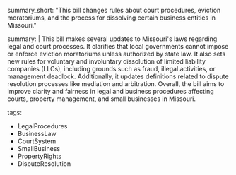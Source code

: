 summary_short: "This bill changes rules about court procedures, eviction moratoriums, and the process for dissolving certain business entities in Missouri."

summary: |
  This bill makes several updates to Missouri's laws regarding legal and court processes. It clarifies that local governments cannot impose or enforce eviction moratoriums unless authorized by state law. It also sets new rules for voluntary and involuntary dissolution of limited liability companies (LLCs), including grounds such as fraud, illegal activities, or management deadlock. Additionally, it updates definitions related to dispute resolution processes like mediation and arbitration. Overall, the bill aims to improve clarity and fairness in legal and business procedures affecting courts, property management, and small businesses in Missouri.

tags:
  - LegalProcedures
  - BusinessLaw
  - CourtSystem
  - SmallBusiness
  - PropertyRights
  - DisputeResolution
